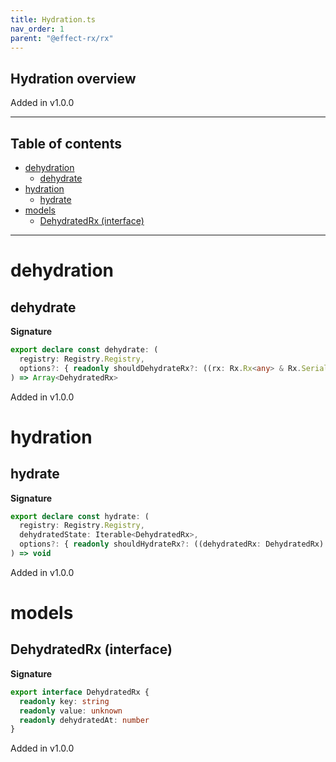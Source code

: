 ```yaml
---
title: Hydration.ts
nav_order: 1
parent: "@effect-rx/rx"
---
```


## Hydration overview

Added in v1.0.0

---

<h2 class="text-delta">Table of contents</h2>

- [dehydration](#dehydration)
  - [dehydrate](#dehydrate)
- [hydration](#hydration)
  - [hydrate](#hydrate)
- [models](#models)
  - [DehydratedRx (interface)](#dehydratedrx-interface)

---

# dehydration

## dehydrate

**Signature**

```ts
export declare const dehydrate: (
  registry: Registry.Registry,
  options?: { readonly shouldDehydrateRx?: ((rx: Rx.Rx<any> & Rx.Serializable) => boolean) | undefined }
) => Array<DehydratedRx>
```

Added in v1.0.0

# hydration

## hydrate

**Signature**

```ts
export declare const hydrate: (
  registry: Registry.Registry,
  dehydratedState: Iterable<DehydratedRx>,
  options?: { readonly shouldHydrateRx?: ((dehydratedRx: DehydratedRx) => boolean) | undefined }
) => void
```

Added in v1.0.0

# models

## DehydratedRx (interface)

**Signature**

```ts
export interface DehydratedRx {
  readonly key: string
  readonly value: unknown
  readonly dehydratedAt: number
}
```

Added in v1.0.0
